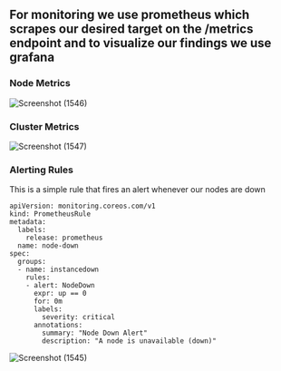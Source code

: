 ## For monitoring we use prometheus which scrapes our desired target on the /metrics endpoint and to visualize our findings we use grafana


### Node Metrics 

![Screenshot (1546)](https://github.com/satya19977/Badminton-Court-Reservation/assets/108000447/8cfdde7a-a8df-4e5e-aed4-75bf8cbfeeda)


### Cluster Metrics

![Screenshot (1547)](https://github.com/satya19977/Badminton-Court-Reservation/assets/108000447/79cfbb7b-e6e8-4f85-9dc4-fc87c486b38c)



### Alerting Rules

This is a simple rule that fires an alert whenever our nodes are down
```
apiVersion: monitoring.coreos.com/v1
kind: PrometheusRule
metadata:
  labels:
    release: prometheus
  name: node-down
spec:
  groups:
  - name: instancedown
    rules:
    - alert: NodeDown
      expr: up == 0
      for: 0m
      labels:
        severity: critical
      annotations:
        summary: "Node Down Alert"
        description: "A node is unavailable (down)"
```

![Screenshot (1545)](https://github.com/satya19977/Badminton-Court-Reservation/assets/108000447/c78c1356-f655-4937-8406-b44688bf7597)





   
